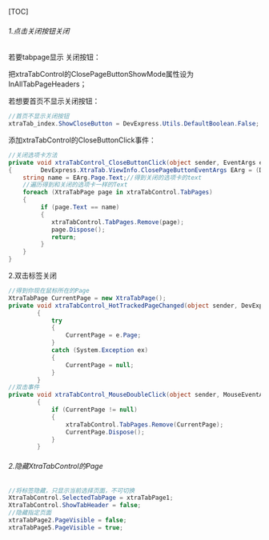 [TOC]

###### 1.点击关闭按钮关闭

若要tabpage显示 关闭按钮：

把xtraTabControl的ClosePageButtonShowMode属性设为InAllTabPageHeaders；

若想要首页不显示关闭按钮：

```c#
//首页不显示关闭按钮
xtraTab_index.ShowCloseButton = DevExpress.Utils.DefaultBoolean.False;
```

 添加xtraTabControl的CloseButtonClick事件： 

```c#
//关闭选项卡方法
private void xtraTabControl_CloseButtonClick(object sender, EventArgs e)
{        DevExpress.XtraTab.ViewInfo.ClosePageButtonEventArgs EArg = (DevExpress.XtraTab.ViewInfo.ClosePageButtonEventArgs)e;
    string name = EArg.Page.Text;//得到关闭的选项卡的text
 	//遍历得到和关闭的选项卡一样的Text   
	foreach (XtraTabPage page in xtraTabControl.TabPages)
    {
         if (page.Text == name)
         {
         	xtraTabControl.TabPages.Remove(page);
            page.Dispose();
            return;
         }
    }
}
```

2.双击标签关闭

```c#
//得到你现在鼠标所在的Page
XtraTabPage CurrentPage = new XtraTabPage();
private void xtraTabControl_HotTrackedPageChanged(object sender, DevExpress.XtraTab.TabPageChangedEventArgs e)
        {
            try
            {
                CurrentPage = e.Page;
            }
            catch (System.Exception ex)
            {
                CurrentPage = null;
            }
        }
//双击事件
private void xtraTabControl_MouseDoubleClick(object sender, MouseEventArgs e)
        {
            if (CurrentPage != null)
            {
                xtraTabControl.TabPages.Remove(CurrentPage);
                CurrentPage.Dispose();
            }
        }
```

###### 2.隐藏XtraTabControl的Page

```c#
//将标签隐藏，只显示当前选择页面，不可切换
XtraTabControl.SelectedTabPage = xtraTabPage1;
XtraTabControl.ShowTabHeader = false;
//隐藏指定页面
xtraTabPage2.PageVisible = false;
xtraTabPage5.PageVisible = true;
```

